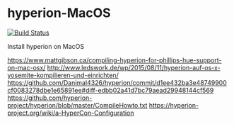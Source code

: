 # hyperion-MacOS

[![Build Status](https://travis-ci.org/TheMickeyMike/hyperion-MacOS.svg?branch=master)](https://travis-ci.org/TheMickeyMike/hyperion-MacOS)

Install hyperion on MacOS

https://www.mattgibson.ca/compiling-hyperion-for-phillips-hue-support-on-mac-osx/
http://www.ledswork.de/wp/2015/08/11/hyperion-auf-os-x-yosemite-kompilieren-und-einrichten/
https://github.com/Danimal4326/hyperion/commit/d1ee432ba3e48749900cf0083278dbe1e65891ee#diff-edbb02a41d7bc79aead29948144cf569
https://github.com/hyperion-project/hyperion/blob/master/CompileHowto.txt
https://hyperion-project.org/wiki/a-HyperCon-Configuration
